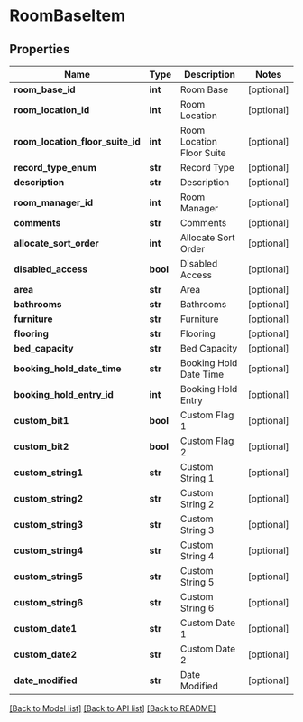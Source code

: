 # RoomBaseItem

## Properties
Name | Type | Description | Notes
------------ | ------------- | ------------- | -------------
**room_base_id** | **int** | Room Base | [optional] 
**room_location_id** | **int** | Room Location | [optional] 
**room_location_floor_suite_id** | **int** | Room Location Floor Suite | [optional] 
**record_type_enum** | **str** | Record Type | [optional] 
**description** | **str** | Description | [optional] 
**room_manager_id** | **int** | Room Manager | [optional] 
**comments** | **str** | Comments | [optional] 
**allocate_sort_order** | **int** | Allocate Sort Order | [optional] 
**disabled_access** | **bool** | Disabled Access | [optional] 
**area** | **str** | Area | [optional] 
**bathrooms** | **str** | Bathrooms | [optional] 
**furniture** | **str** | Furniture | [optional] 
**flooring** | **str** | Flooring | [optional] 
**bed_capacity** | **str** | Bed Capacity | [optional] 
**booking_hold_date_time** | **str** | Booking Hold Date Time | [optional] 
**booking_hold_entry_id** | **int** | Booking Hold Entry | [optional] 
**custom_bit1** | **bool** | Custom Flag 1 | [optional] 
**custom_bit2** | **bool** | Custom Flag 2 | [optional] 
**custom_string1** | **str** | Custom String 1 | [optional] 
**custom_string2** | **str** | Custom String 2 | [optional] 
**custom_string3** | **str** | Custom String 3 | [optional] 
**custom_string4** | **str** | Custom String 4 | [optional] 
**custom_string5** | **str** | Custom String 5 | [optional] 
**custom_string6** | **str** | Custom String 6 | [optional] 
**custom_date1** | **str** | Custom Date 1 | [optional] 
**custom_date2** | **str** | Custom Date 2 | [optional] 
**date_modified** | **str** | Date Modified | [optional] 

[[Back to Model list]](../README.md#documentation-for-models) [[Back to API list]](../README.md#documentation-for-api-endpoints) [[Back to README]](../README.md)


